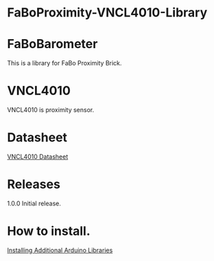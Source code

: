 # FaBoProximity-VNCL4010-Library

# FaBoBarometer

This is a library for FaBo Proximity Brick.

# VNCL4010

VNCL4010 is proximity sensor.

# Datasheet

[VNCL4010 Datasheet](http://www.vishay.com/docs/83462/vcnl4010.pdf)

# Releases

1.0.0 Initial release.

# How to install.

[Installing Additional Arduino Libraries](https://www.arduino.cc/en/Guide/Libraries#toc3)
